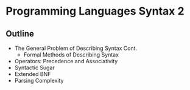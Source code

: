 # Programming Languages Syntax 2
## Outline
- The General Problem of Describing Syntax Cont.
    - Formal Methods of Describing Syntax
- Operators: Precedence and Associativity
- Syntactic Sugar
- Extended BNF
- Parsing Complexity

## 